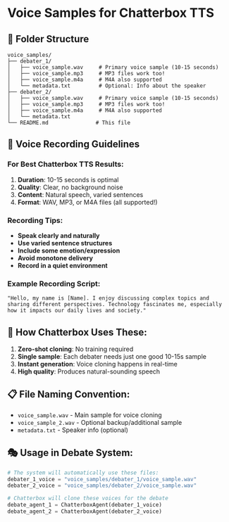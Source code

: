 # Voice Samples for Chatterbox TTS

## 📁 Folder Structure

```
voice_samples/
├── debater_1/
│   ├── voice_sample.wav     # Primary voice sample (10-15 seconds)
│   ├── voice_sample.mp3     # MP3 files work too!
│   ├── voice_sample.m4a     # M4A also supported
│   └── metadata.txt         # Optional: Info about the speaker
├── debater_2/
│   ├── voice_sample.wav     # Primary voice sample (10-15 seconds)
│   ├── voice_sample.mp3     # MP3 files work too!
│   ├── voice_sample.m4a     # M4A also supported
│   └── metadata.txt
└── README.md               # This file
```

## 🎤 Voice Recording Guidelines

### For Best Chatterbox TTS Results:

1. **Duration**: 10-15 seconds is optimal
2. **Quality**: Clear, no background noise
3. **Content**: Natural speech, varied sentences
4. **Format**: WAV, MP3, or M4A files (all supported!)

### Recording Tips:

- **Speak clearly and naturally**
- **Use varied sentence structures**
- **Include some emotion/expression**
- **Avoid monotone delivery**
- **Record in a quiet environment**

### Example Recording Script:
```
"Hello, my name is [Name]. I enjoy discussing complex topics and sharing different perspectives. Technology fascinates me, especially how it impacts our daily lives and society."
```

## 🤖 How Chatterbox Uses These:

1. **Zero-shot cloning**: No training required
2. **Single sample**: Each debater needs just one good 10-15s sample
3. **Instant generation**: Voice cloning happens in real-time
4. **High quality**: Produces natural-sounding speech

## 📋 File Naming Convention:

- `voice_sample.wav` - Main sample for voice cloning
- `voice_sample_2.wav` - Optional backup/additional sample
- `metadata.txt` - Speaker info (optional)

## 🎭 Usage in Debate System:

```python
# The system will automatically use these files:
debater_1_voice = "voice_samples/debater_1/voice_sample.wav"
debater_2_voice = "voice_samples/debater_2/voice_sample.wav"

# Chatterbox will clone these voices for the debate
debate_agent_1 = ChatterboxAgent(debater_1_voice)
debate_agent_2 = ChatterboxAgent(debater_2_voice)
```